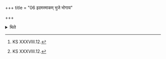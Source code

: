 +++
title = "06 इदमस्माकम् भुजे भोगाय"

+++

<details><summary>थिते</summary>

6. Having taken the human head with idamasmākaṁ bhuje...[^1], he brings it with udehyagne.[^2]   

[^1]: KS XXXVIII.12.   

[^2]: KS XXXVIII.12.  
</details>
